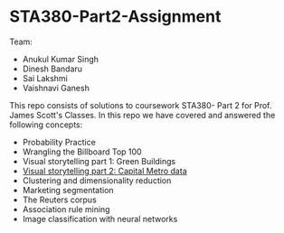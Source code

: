 # STA380-Part2-Assignment

Team:
* Anukul Kumar Singh
* Dinesh Bandaru
* Sai Lakshmi
* Vaishnavi Ganesh

This repo consists of solutions to coursework STA380- Part 2 for Prof. James Scott's Classes. In this repo we have covered and answered the following concepts:
* Probability Practice
* Wrangling the Billboard Top 100
* Visual storytelling part 1: Green Buildings
* [Visual storytelling part 2: Capital Metro data](https://github.com/dinesh-bandaru/STA380-Part2-Assignment/blob/main/CapMetro.ipynb)
* Clustering and dimensionality reduction
* Marketing segmentation
* The Reuters corpus
* Association rule mining
* Image classification with neural networks
